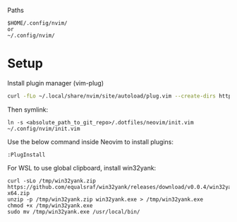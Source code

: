 Paths
```
$HOME/.config/nvim/
or
~/.config/nvim/
```

# Setup
Install plugin manager (vim-plug)
```bash
curl -fLo ~/.local/share/nvim/site/autoload/plug.vim --create-dirs https://raw.githubusercontent.com/junegunn/vim-plug/master/plug.vim
```
Then symlink:
```
ln -s <absolute_path_to_git_repo>/.dotfiles/neovim/init.vim ~/.config/nvim/init.vim
```
Use the below command inside Neovim to install plugins:
```
:PlugInstall
```
For WSL to use global clipboard, install win32yank:
```
curl -sLo /tmp/win32yank.zip https://github.com/equalsraf/win32yank/releases/download/v0.0.4/win32yank-x64.zip
unzip -p /tmp/win32yank.zip win32yank.exe > /tmp/win32yank.exe
chmod +x /tmp/win32yank.exe
sudo mv /tmp/win32yank.exe /usr/local/bin/
```

